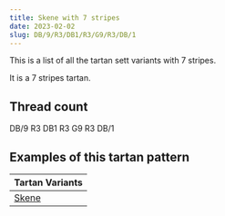 ```yaml
---
title: Skene with 7 stripes
date: 2023-02-02
slug: DB/9/R3/DB1/R3/G9/R3/DB/1
---
```

This is a list of all the tartan sett variants with 7 stripes.

It is a 7 stripes tartan.


## Thread count
DB/9 R3 DB1 R3 G9 R3 DB/1

## Examples of this tartan pattern

| Tartan Variants |
|---------------|
| [Skene](/variants/db/9/r3/db1/r3/g9/r3/db/1-db00004c-g004c00-rc80000)||
